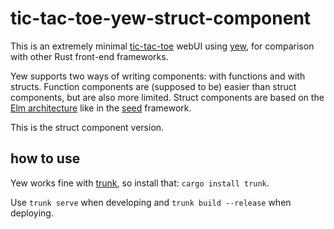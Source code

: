 # tic-tac-toe-yew-struct-component
This is an extremely minimal [tic-tac-toe](https://github.com/hkBst/tic-tac-toe) webUI using [yew](https://github.com/yewstack/yew), for comparison with other Rust front-end frameworks. 

Yew supports two ways of writing components: with functions and with structs. Function components are (supposed to be) easier than struct components, but are also more limited. Struct components are based on the [Elm architecture](https://guide.elm-lang.org/architecture/) like in the [seed](https://github.com/seed-rs/seed) framework.

This is the struct component version.

## how to use
Yew works fine with [trunk](https://github.com/thedodd/trunk), so install that: `cargo install trunk`.

Use `trunk serve` when developing and `trunk build --release` when deploying.
